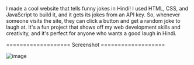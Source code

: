 I made a cool website that tells funny jokes in Hindi! I used HTML, CSS, and JavaScript to build it, and it gets its jokes from an API key. So, whenever someone visits the site, they can click a button and get a random joke to laugh at. It's a fun project that shows off my web development skills and creativity, and it's perfect for anyone who wants a good laugh in Hindi.

=================== Screenshot ===================

![image](https://github.com/realsachinr/Random-Hindi-Joke-Generator/assets/154586309/d2ab7e5f-773c-41db-90a5-fa80d0752043)
